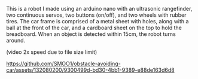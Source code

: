 This is a robot I made using an arduino nano with an ultrasonic rangefinder, two continuous servos, two buttons (on/off), and two wheels with rubber tires. The car frame is comprised of a metal sheet with holes, along with a ball at the front of the car, and a cardboard sheet on the top to hold the breadboard. When an object is detected within 15cm, the robot turns around. 

(video 2x speed due to file size limit) 

https://github.com/SMOO1/obstacle-avoiding-car/assets/132080200/9300499d-bd30-4bb1-9389-e88de163d6d8

